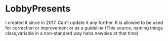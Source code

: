 # LobbyPresents
I created it since in 2017. Can't update it any further. It is allowed to be used for correction or improvement or as a guideline
(This source, naming things class,variable in a non-standard way haha newbies at that time)
